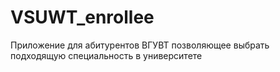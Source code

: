 # VSUWT_enrollee
Приложение для абитурентов ВГУВТ позволяющее выбрать подходящую специальность в университете
